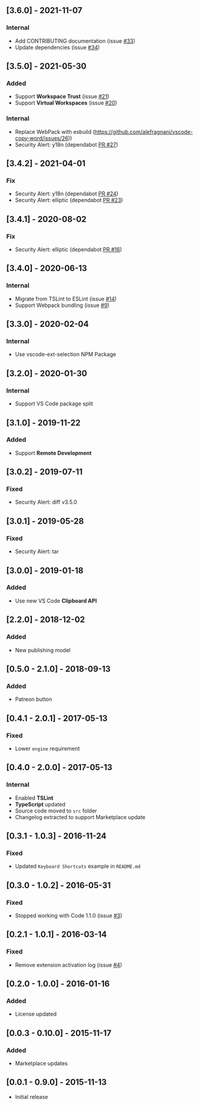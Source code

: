 ## [3.6.0] - 2021-11-07
### Internal
* Add CONTRIBUTING documentation (issue [#33](https://github.com/alefragnani/vscode-copy-word/issues/33))
* Update dependencies (issue [#34](https://github.com/alefragnani/vscode-copy-word/issues/34))

## [3.5.0] - 2021-05-30
### Added
 * Support **Workspace Trust** (issue [#21](https://github.com/alefragnani/vscode-copy-word/issues/21))
 * Support **Virtual Workspaces** (issue [#20](https://github.com/alefragnani/vscode-copy-word/issues/20))
 
 ### Internal
- Replace WebPack with esbuild (https://github.com/alefragnani/vscode-copy-word/issues/26))
- Security Alert: y18n (dependabot [PR #27](https://github.com/alefragnani/vscode-copy-word/pull/27))

## [3.4.2] - 2021-04-01
### Fix
- Security Alert: y18n (dependabot [PR #24](https://github.com/alefragnani/vscode-copy-word/pull/24))
- Security Alert: elliptic (dependabot [PR #23](https://github.com/alefragnani/vscode-copy-word/pull/23))

## [3.4.1] - 2020-08-02
### Fix
- Security Alert: elliptic (dependabot [PR #16](https://github.com/alefragnani/vscode-copy-word/pull/16))

## [3.4.0] - 2020-06-13
### Internal
- Migrate from TSLint to ESLint (issue [#14](https://github.com/alefragnani/vscode-copy-word/issues/14))
- Support Webpack bundling (issue [#9](https://github.com/alefragnani/vscode-copy-word/issues/9))

## [3.3.0] - 2020-02-04
### Internal
- Use vscode-ext-selection NPM Package

## [3.2.0] - 2020-01-30
### Internal
- Support VS Code package split

## [3.1.0] - 2019-11-22
### Added
- Support **Remote Development**

## [3.0.2] - 2019-07-11 
### Fixed
- Security Alert: diff v3.5.0

## [3.0.1] - 2019-05-28 
### Fixed
- Security Alert: tar

## [3.0.0] - 2019-01-18 
### Added
- Use new VS Code **Clipboard API**

## [2.2.0] - 2018-12-02 
### Added
- New publishing model

## [0.5.0 - 2.1.0] - 2018-09-13 
### Added
- Patreon button

## [0.4.1 - 2.0.1] - 2017-05-13 
### Fixed
- Lower `engine` requirement

## [0.4.0 - 2.0.0] - 2017-05-13
### Internal
- Enabled **TSLint**
- **TypeScript** updated
- Source code moved to `src` folder
- Changelog extracted to support Marketplace update

## [0.3.1 - 1.0.3] - 2016-11-24
### Fixed
- Updated `Keyboard Shortcuts` example in `README.md`

## [0.3.0 - 1.0.2] - 2016-05-31
### Fixed
- Stopped working with Code 1.1.0 (issue [#3](https://github.com/alefragnani/vscode-copy-word/issues/3))

## [0.2.1 - 1.0.1] - 2016-03-14
### Fixed
- Remove extension activation log (issue [#4](https://github.com/alefragnani/vscode-copy-word/issues/4))

## [0.2.0 - 1.0.0] - 2016-01-16
### Added
- License updated

## [0.0.3 - 0.10.0] - 2015-11-17
### Added
- Marketplace updates

## [0.0.1 - 0.9.0] - 2015-11-13
- Initial release